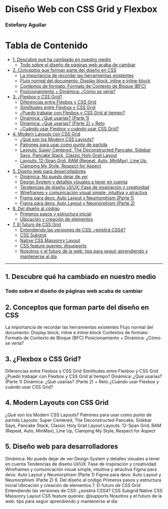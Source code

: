 # Diseño Web con CSS Grid y Flexbox

### Estefany Aguilar

# Tabla de Contenido

- [1. Descubre qué ha cambiado en nuestro medio](#1-Descubre-qué-ha-cambiado-en-nuestro-medio)
  - [Todo sobre el diseño de páginas web acaba de cambiar](#Todo-sobre-el-diseño-de-páginas-web-acaba-de-cambiar)
- [2. Conceptos que forman parte del diseño en CSS](#2-Conceptos-que-forman-parte-del-diseño-en-CSS)
  - [La importancia de recordar las herramientas existentes](#La-importancia-de-recordar-las-herramientas-existentes)
  - [Flujo normal del documento: Display block, inline e inline-block](#Flujo-normal-del-documento-Display-block-inline-e-inline-block)
  - [Contextos de formato: Formato de Contexto de Bloque (BFC)](#Contextos-de-formato-Formato-de-Contexto-de-Bloque-BFC)
  - [Posicionamiento + Dinámica: ¿Cómo se vería?](#Posicionamiento-Dinámica-¿Cómo-se-vería?)
- [3. ¿Flexbox o CSS Grid?](#3-¿Flexbox-o-CSS-Grid?)
  - [Diferencias entre Flexbox y CSS Grid](#Diferencias-entre-Flexbox-y-CSS-Grid)
  - [Similitudes entre Flexbox y CSS Grid](#Similitudes-entre-Flexbox-y-CSS-Grid)
  - [¿Puedo trabajar con Flexbox y CSS Grid al tiempo?](#¿Puedo-trabajar-con-Flexbox-y-CSS-Grid-al-tiempo?)
  - [Dinámica: ¿Qué usarías? (Parte 1)](#Dinámica-¿Qué-usarías?-Parte-1)
  - [Dinámica: ¿Qué usarías? (Parte 2) + Reto](#Dinámica-¿Qué-usarías?-Parte-2-Reto)
  - [¿Cuándo usar Flexbox y cuándo usar CSS Grid?](#¿Cuándo-usar-Flexbox-y-cuándo-usar-CSS-Grid?)
- [4. Modern Layouts con CSS Grid](#4-Modern-Layouts-con-CSS-Grid)
  - [¿Qué son los Modern CSS Layouts?](#¿Qué-son-los-Modern-CSS-Layouts?)
  - [Patrones para usar como punto de partida](#Patrones-para-usar-como-punto-de-partida)
  - [Layouts: Super Centered, The Deconstructed Pancake, Sidebar Says, Pancake Stack, Classic Holy Grail Layout](#Layouts-Super-Centered-The-Deconstructed-Pancake-Sidebar-Says-Pancake-Stack-Classic-Holy-Grail-Layout)
  - [Layouts: 12-Span Grid, RAM (Repeat, Auto, MinMax), Line Up, Clamping My Style, Respect for Aspect](#Layouts-12-Span-Grid-RAM-Repeat-Auto-MinMax-Line-Up-Clamping-My-Style-Respect-for-Aspect)
- [5. Diseño web para desarrolladores](#5-Diseño-web-para-desarrolladores)
  - [Dinámica: No puedo dejar de ver](#Dinámica-No-puedo-dejar-de-ver)
  - [Design System y detalles visuales a tener en cuenta](#Design-System-y-detalles-visuales-a-tener-en-cuenta)
  - [Tendencias de diseño UI/UX: Fase de inspiración y creatividad](#Tendencias-de-diseño-UI-UX-Fase-de-inspiración-y-creatividad)
  - [Wireframes y comunicación visual simple, intuitiva y atractiva](#Wireframes-y-comunicación-visual-simple-intuitiva-y-atractiva)
  - [Figma para devs: Auto Layout y Neumorphism (Parte 1)](#Figma-para-devs-Auto-Layout-y-Neumorphism-Parte-1)
  - [Figma para devs: Auto Layout y Neumorphism (Parte 2)](#Figma-para-devs-Auto-Layout-y-Neumorphism-Parte-2)
- [6. Del diseño al código](#6-Del-diseño-al-código)
  - [Primeros pasos y estructura inicial](#Primeros-pasos-y-estructura-inicial)
  - [Ubicación y creación de elementos](#Ubicación-y-creación-de-elementos)
- [7. El futuro de CSS Grid](#7-El-futuro-de-CSS-Grid)
  - [Entendiendo las versiones de CSS: ¿existirá CSS4?](#Entendiendo-las-versiones-de-CSS-¿existirá-CSS4?)
  - [CSS Subgrid](#CSS-Subgrid)
  - [Native CSS Massonry Layout](#Native-CSS-Massonry-Layout)
  - [CSS feature queries: @supports](#CSS-feature-queries-supports)
  - [Nosotros y el futuro de la web: tips para seguir aprendiendo y mantenerse al día](#Nosotros-y-el-futuro-de-la-web-tips-para-seguir-aprendiendo-y-mantenerse-al-día)

---

## 1. Descubre qué ha cambiado en nuestro medio

### Todo sobre el diseño de páginas web acaba de cambiar

## 2. Conceptos que forman parte del diseño en CSS

La importancia de recordar las herramientas existentes
Flujo normal del documento: Display block, inline e inline-block
Contextos de formato: Formato de Contexto de Bloque (BFC)
Posicionamiento + Dinámica: ¿Cómo se vería?
## 3. ¿Flexbox o CSS Grid?

Diferencias entre Flexbox y CSS Grid
Similitudes entre Flexbox y CSS Grid
¿Puedo trabajar con Flexbox y CSS Grid al tiempo?
Dinámica: ¿Qué usarías? (Parte 1)
Dinámica: ¿Qué usarías? (Parte 2) + Reto
¿Cuándo usar Flexbox y cuándo usar CSS Grid?
## 4. Modern Layouts con CSS Grid

¿Qué son los Modern CSS Layouts?
Patrones para usar como punto de partida
Layouts: Super Centered, The Deconstructed Pancake, Sidebar Says, Pancake Stack, Classic Holy Grail Layout
Layouts: 12-Span Grid, RAM (Repeat, Auto, MinMax), Line Up, Clamping My Style, Respect for Aspect
## 5. Diseño web para desarrolladores

Dinámica: No puedo dejar de ver
Design System y detalles visuales a tener en cuenta
Tendencias de diseño UI/UX: Fase de inspiración y creatividad
Wireframes y comunicación visual simple, intuitiva y atractiva
Figma para devs: Auto Layout y Neumorphism (Parte 1)
Figma para devs: Auto Layout y Neumorphism (Parte 2)
6. Del diseño al código
Primeros pasos y estructura inicial
Ubicación y creación de elementos
7. El futuro de CSS Grid
Entendiendo las versiones de CSS: ¿existirá CSS4?
CSS Subgrid
Native CSS Massonry Layout
CSS feature queries: @supports
Nosotros y el futuro de la web: tips para seguir aprendiendo y mantenerse al día

